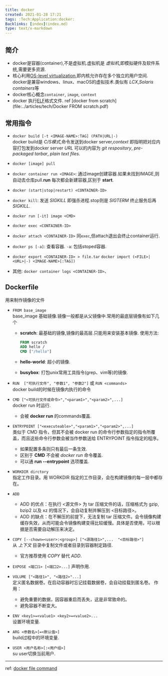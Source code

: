 ```yaml
---
title: docker
created: 2021-01-28 17:21
tags: :Tech:Application:docker:
Backlinks: [index](index.md)
type: text/x-markdown
---
```


## 简介

* docker是容器(container),不是虚拟机.虚拟机是 *虚拟机*,即模拟硬件及软件系统,需要更多资源.
* 核心利用[OS-level virtualization](https://en.wikipedia.org/wiki/OS-level_virtualization),即内核允许存在多个独立的用户空间.
  docker是兼容windows、linux、macOS的虚拟技术.类似有 *LCX*,*Solaris containers*等
* docker核心概念`container`, `image`, `context`
* docker 执行[ELF](zet-290121232539-64.md)格式文件. ref [docker from scratch](file:../articles/tech/Docker FROM scratch.pdf)

## 常用指令

* `docker build [-t <IMAGE-NAME>:TAG] (PATH|URL|-)`  
  docker build是 *C/S模式*,命令发送到docker server,*context* 即指明把对应内容打包发到docker server
  *URL* 可以的内容为 *git respository*, *pre-packaged tarbar*, *plain text files*.

* `docker [image] pull `

* `docker container run <IMAGE>`: 通过image创建容器.如果未找到IMAGE,则自动去仓库pull.**run** 每次都会新建容器,区别于 **start**.

* `docker (start|stop|restart) <CONTAINER-ID>`

* `docker kill`: 发送 *SIGKILL* 即强杀进程.stop则是 *SIGTERM* 终止服务后再 *SIGKILL*.

* `docker run [-it] image <CMD>`

* `docker exec <CONTAINER-ID>`

* `docker attach <CONTAINER-ID>` 同`exec`,但attach退出会终止container运行.

* `docker ps [-a]`: 查看容器. `-a`: 包括stoped容器.

* `docker export <CONTAINER-ID> > file.tar` `docker import (<FILE>|<URL>|-) <IMAGE-NAME>[:TAG])`

* 其他: `docker container logs <CONTAINER-ID>`、

## Dockerfile

用来制作镜像的文件

* `FROM base_image`  
  base_image 基础镜像.镜像一般都是从父镜像中.常用的最底层镜像有如下几个
  
  * **scratch**: 最基础的镜像,镜像的最高层.只能用来安装基本镜像.
    使用方法:
    
    ```dockerfile
    FROM scratch
    ADD hello /
    CMD ["/hello"]
    ```
  
  * **hello-world**: 超小的镜像.
  
  * **busybox**: 打包unix常用工具指令(grep、vim等)的镜像.

* `RUN  ["可执行文件", "参数1", "参数2"]` 或 `RUN <commands>`  
  docker build的时候在镜像内执行的命令

* `CMD ["<可执行文件或命令>","<param1>","<param2>",...]`  
  docker run 时运行.
  
  * 会被 **docker run <Commands>** 的commands覆盖.

* `ENTRYPOINT ["<executeable>","<param1>","<param2>",...]`  
  类似于 CMD 指令，但其不会被 docker run 的命令行参数指定的指令所覆盖，而且这些命令行参数会被当作参数送给 ENTRYPOINT 指令指定的程序。
  
  * 如果配置多条则只有最后一条生效.
  * 区别于 **CMD** 不会被 *docker run* 命令覆盖.
  * 可以通 **run --entrypoint** 选项覆盖.

* `WORKDIR dirctory`  
  指定工作目录。用 WORKDIR 指定的工作目录，会在构建镜像的每一层中都存在。

* `ADD `  
  
  * ADD 的优点：在执行 <源文件> 为 tar 压缩文件的话，压缩格式为 gzip, bzip2 以及 xz 的情况下，会自动复制并解压到 <目标路径>。
  * ADD 的缺点：在不解压的前提下，无法复制 tar 压缩文件。会令镜像构建缓存失效，从而可能会令镜像构建变得比较缓慢。具体是否使用，可以根据是否需要自动解压来决定。

* `COPY [--chown=<user>:<group>] ["<源路径1>",...  "<目标路径>"]`  
  从 *上下文* 目录中复制文件或者目录到容器制定路径.
  
  * 官方推荐使用 *COPY* 替代 *ADD*.

* `EXPOSE <端口1> [<端口2>...]`
  声明作用.

* `VOLUME ["<路径1>", "<路径2>"...]`  
  定义匿名数据卷。在启动容器时忘记挂载数据卷，会自动挂载到匿名卷。
  作用：
  
  - 避免重要的数据，因容器重启而丢失，这是非常致命的。
  - 避免容器不断变大。

* `ENV <key1>=<value1> <key2>=<value2>...`  
  设置环境变量.

* `ARG <参数名>[=<默认值>]`  
  build过程中的环境变量.

* `USER <用户名称>[:<用户组>]`  
  su user切换当前用户.

----

ref: [docker file command](https://www.runoob.com/docker/docker-dockerfile.html)

